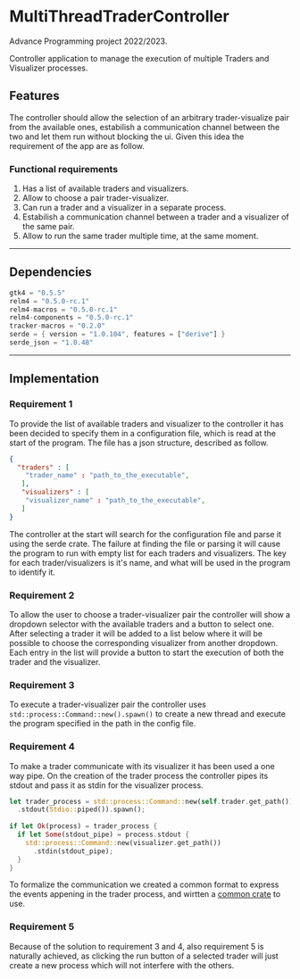 # MultiThreadTraderController

Advance Programming project 2022/2023.

Controller application to manage the execution of multiple Traders and Visualizer processes.

## Features

The controller should allow the selection of an arbitrary trader-visualize pair from the available ones, estabilish a communication channel between the two and let them run without blocking the ui.
Given this idea the requirement of the app are as follow.

### Functional requirements
1. Has a list of available traders and visualizers.
2. Allow to choose a pair trader-visualizer.
3. Can run a trader and a visualizer in a separate process.
4. Estabilish a communication channel between a trader and a visualizer of the same pair.
5. Allow to run the same trader multiple time, at the same moment.

---

## Dependencies
```rust
gtk4 = "0.5.5"
relm4 = "0.5.0-rc.1"
relm4-macros = "0.5.0-rc.1"
relm4-components = "0.5.0-rc.1"
tracker-macros = "0.2.0"
serde = { version = "1.0.104", features = ["derive"] }
serde_json = "1.0.48"
```
---

## Implementation

### Requirement 1

To provide the list of available traders and visualizer to the controller it has been decided to specify them in a configuration file, which is read at the start of the program.
The file has a json structure, described as follow.
```json
{
  "traders" : [
    "trader_name" : "path_to_the_executable",
   ],
   "visualizers" : [
    "visualizer_name" : "path_to_the_executable",
   ]
}
```
The controller at the start will search for the configuration file and parse it using the serde crate.
The failure at finding the file or parsing it will cause the program to run with empty list for each traders and visualizers.
The key for each trader/visualizers is it's name, and what will be used in the program to identify it.

### Requirement 2

To allow the user to choose a trader-visualizer pair the controller will show a dropdown selector with the available traders and a button to select one.
After selecting a trader it will be added to a list below where it will be possible to choose the corresponding visualizer from another dropdown.
Each entry in the list will provide a button to start the execution of both the trader and the visualizer.

### Requirement 3

To execute a trader-visualizer pair the controller uses `std::process::Command::new().spawn()` to create a new thread and execute the program specified in the path in the config file.

### Requirement 4

To make a trader communicate with its visualizer it has been used a one way pipe.
On the creation of the trader process the controller pipes its stdout and pass it as stdin for the visualizer process.

```rust
let trader_process = std::process::Command::new(self.trader.get_path())
  .stdout(Stdio::piped()).spawn();
						
if let Ok(process) = trader_process {
  if let Some(stdout_pipe) = process.stdout {
    std::process::Command::new(visualizer.get_path())
      .stdin(stdout_pipe);
  }
}
```

To formalize the communication we created a common format to express the events appening in the trader process, and wirtten a [common crate](https://github.com/AdvancedProgrammingFSE/MessageFormatter) to use.

### Requirement 5

Because of the solution to requirement 3 and 4, also requirement 5 is naturally achieved, as clicking the run button of a selected trader will just create a new process which will not interfere with the others.

